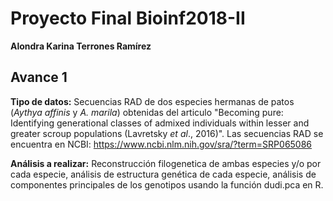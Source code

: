 # Proyecto Final Bioinf2018-II

**Alondra Karina Terrones Ramírez**

## Avance 1

**Tipo de datos:** Secuencias RAD de dos especies hermanas de patos (*Aythya affinis* y *A. marila*) obtenidas del articulo "Becoming pure: Identifying generational classes of admixed individuals within lesser and greater scroup populations (Lavretsky *et al*., 2016)". Las secuencias RAD se encuentra en NCBI: https://www.ncbi.nlm.nih.gov/sra/?term=SRP065086
 
 **Análisis a realizar:** Reconstrucción filogenetica de ambas especies y/o por cada especie, análisis de estructura genética de cada especie, análisis de componentes principales de los genotipos usando la función dudi.pca en R. 